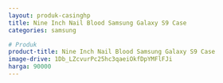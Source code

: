 ```yaml
---
layout: produk-casinghp
title: Nine Inch Nail Blood Samsung Galaxy S9 Case
categories: samsung

# Produk
product-title: Nine Inch Nail Blood Samsung Galaxy S9 Case
image-drive: 1Db_LZcvurPc25hc3qaeiOkfDpYMFlFJi
harga: 90000
---
```

